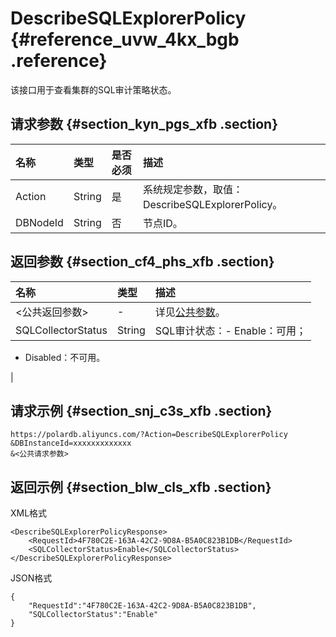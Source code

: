 # DescribeSQLExplorerPolicy {#reference_uvw_4kx_bgb .reference}

该接口用于查看集群的SQL审计策略状态。

## 请求参数 {#section_kyn_pgs_xfb .section}

|名称|类型|是否必须|描述|
|:-|:-|:---|:-|
|Action|String|是|系统规定参数，取值：DescribeSQLExplorerPolicy。|
|DBNodeId|String|否|节点ID。|

## 返回参数 {#section_cf4_phs_xfb .section}

|名称|类型|描述|
|:-|:-|:-|
|<公共返回参数\>|-|详见[公共参数](https://help.aliyun.com/document_detail/26224.html)。|
|SQLCollectorStatus|String|SQL审计状态：-   Enable：可用；
-   Disabled：不可用。

|

## 请求示例 {#section_snj_c3s_xfb .section}

```
https://polardb.aliyuncs.com/?Action=DescribeSQLExplorerPolicy
&DBInstanceId=xxxxxxxxxxxxx
&<公共请求参数>
```

## 返回示例 {#section_blw_cls_xfb .section}

XML格式

```
<DescribeSQLExplorerPolicyResponse>
    <RequestId>4F780C2E-163A-42C2-9D8A-B5A0C823B1DB</RequestId>
    <SQLCollectorStatus>Enable</SQLCollectorStatus>
</DescribeSQLExplorerPolicyResponse>
```

JSON格式

```
{
    "RequestId":"4F780C2E-163A-42C2-9D8A-B5A0C823B1DB",    
    "SQLCollectorStatus":"Enable"
}
```

